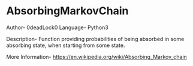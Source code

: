 # AbsorbingMarkovChain

Author- 0deadLock0
Language- Python3

Description-
Function providing probabilities of being absorbed in some absorbing state, when starting from some state.

More Information-
https://en.wikipedia.org/wiki/Absorbing_Markov_chain
